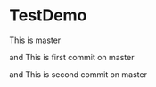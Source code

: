 # TestDemo

This is master

and This is first commit on master

and This is second commit on master
